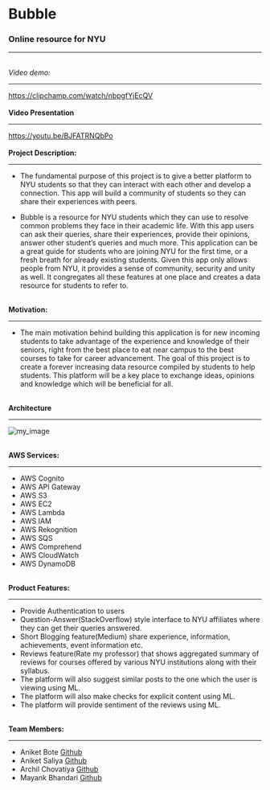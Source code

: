 # Bubble

### Online resource for NYU
------------------------------------------------
\
*Video demo:*
*************************
https://clipchamp.com/watch/nbpgfYjEcQV
\
\
**Video Presentation**
*************
https://youtu.be/BJFATRNQbPo
\
\
**Project Description:**
**************************
* The fundamental purpose of this project is to give a better platform to NYU students so that they can interact with each other and develop a connection. This app will build a community of students so they can share their experiences with peers.


* Bubble is a resource for NYU students which they can use to resolve common problems they face in their academic life. With this app users can ask their queries, share their experiences, provide their opinions, answer other student’s queries and much more. This application can be a great guide for students who are joining NYU for the first time, or a fresh breath for already existing students. Given this app only allows people from NYU, it provides a sense of community, security and unity as well. It congregates all these features at one place and creates a data resource for students to refer to.

\
**Motivation:**
****
* The main motivation behind building this application is for new incoming students to take advantage of the experience and knowledge of their seniors, right from the best place to eat near campus to the best courses to take for career advancement. The goal of this project is to create a forever increasing data resource compiled by students to help students. This platform will be a key place to exchange ideas, opinions and knowledge which will be beneficial for all.

\
**Architecture**
*************
![my_image](https://github.com/aniketbote/bubble/blob/master/Architecture/Bubble_Architecture.png)

\
**AWS Services:**
****************************************
* AWS Cognito
* AWS API Gateway
* AWS S3
* AWS EC2
* AWS Lambda
* AWS IAM 
* AWS Rekognition
* AWS SQS
* AWS Comprehend
* AWS CloudWatch
* AWS DynamoDB

\
**Product Features:**
*******************
* Provide Authentication to users
* Question-Answer(StackOverflow) style interface to NYU affiliates where they can get their queries answered.
* Short Blogging feature(Medium) share experience, information, achievements, event information etc.
* Reviews feature(Rate my professor) that shows aggregated summary of reviews for courses offered by various NYU institutions along with their syllabus.
* The platform will also suggest similar posts to the one which the user is viewing using ML.
* The platform will also make checks for explicit content using ML.
* The platform will provide sentiment of the reviews using ML. 


\
**Team Members:**
******
* Aniket Bote [Github](https://github.com/aniketbote)
* Aniket Saliya [Github](https://github.com/as15858)
* Archil Chovatiya [Github](https://github.com/ArchilChovatiya)
* Mayank Bhandari [Github](https://github.com/mayankrb)
